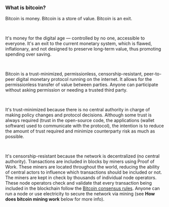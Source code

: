 ### What is bitcoin?

Bitcoin is money. Bitcoin is a store of value. Bitcoin is an exit.

<br>

It's money for the digital age — controlled by no one, accessible to everyone. 
It's an exit to the current monetary system, which is flawed, inflationary, and not designed to preserve long-term value, 
thus promoting spending over saving.

<br>

Bitcoin is a trust-minimized, permissionless, censorship-resistant, peer-to-peer digital monetary protocol running on the internet. 
It allows for the permissionless transfer of value between parties. Anyone can participate without asking permission or needing a trusted third party.

<br>

It's trust-minimized because there is no central authority in charge of making policy changes and protocol decisions. 
Although some trust is always required (trust in the open-source code, the applications (wallet software) used to communicate with the protocol), 
the intention is to reduce the amount of trust required and minimize counterparty risk as much as possible.

<br>

It's censorship-resistant because the network is decentralized (no central authority). 
Transactions are included in blocks by miners using Proof of Work. These miners are located throughout the world, 
reducing the ability of central actors to influence which transactions should be included or not. 
The miners are kept in check by thousands of individual node operators. These node operators check and validate that every transaction being included in 
the blockchain follow the <a class="underline text-blue-400 hover:text-[#3c6594]" href="https://en.bitcoin.it/wiki/Consensus" target="_blank" rel="noopener noreferrer">Bitcoin consensus rules</a>.
Anyone can run a node or use electricity to secure the network via mining (see **How does bitcoin mining work** below for more info).
